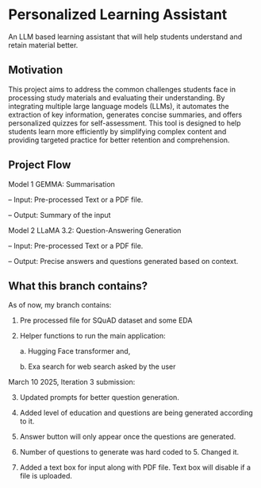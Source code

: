 # Personalized Learning Assistant

An LLM based learning assistant that will help students understand and retain material better.

## Motivation

This project aims to address the common challenges students face in processing study materials and evaluating their understanding. By integrating multiple large language models (LLMs), it automates the extraction of key information, generates concise summaries, and offers personalized quizzes for self-assessment. This tool is designed to help students learn more efficiently by simplifying complex content and providing targeted practice for better retention and comprehension.

## Project Flow

Model 1 GEMMA: Summarisation

– Input: Pre-processed Text or a PDF file.

– Output: Summary of the input


Model 2 LLaMA 3.2: Question-Answering Generation

– Input: Pre-processed Text or a PDF file.

– Output: Precise answers and questions generated based on context.


## What this branch contains?

As of now, my branch contains:
1. Pre processed file for SQuAD dataset and some EDA
2. Helper functions to run the main application:
   
   a. Hugging Face transformer and,
   
   b. Exa search for web search asked by the user


March 10 2025, Iteration 3 submission:

3. Updated prompts for better question generation.

4. Added level of education and questions are being generated according to it.
   
5. Answer button will only appear once the questions are generated.
   
6. Number of questions to generate was hard coded to 5. Changed it.
   
7. Added a text box for input along with PDF file. Text box will disable if a file is uploaded.

